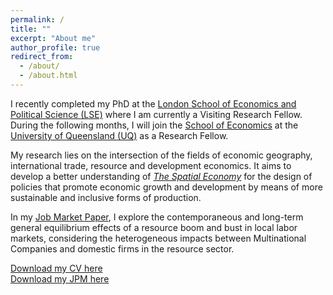 ```yaml
---
permalink: /
title: ""
excerpt: "About me"
author_profile: true
redirect_from: 
  - /about/
  - /about.html
---
```


I recently completed my PhD at the [London School of Economics and Political Science (LSE)](https://www.lse.ac.uk/geography-and-environment/people/phd-students/juan-soto-diaz) where I am currently a Visiting Research Fellow. During the following months, I will join the [School of Economics](https://economics.uq.edu.au) at the [University of Queensland (UQ)](https://economics.uq.edu.au) as a Research Fellow.

My research lies on the intersection of the fields of economic geography, international trade, resource and development economics. It aims to develop a better understanding of [<i>The Spatial Economy</i>](https://www.aeaweb.org/articles?id=10.1257/jel.20181414) for the design of policies that promote economic growth and development by means of more sustainable and inclusive forms of production.

In my [Job Market Paper](https://juandanielsotodiaz.github.io/site/posts/2013/08/blog-post-2/), I explore the contemporaneous and long-term general equilibrium effects of a resource boom and bust in local labor markets, considering the heterogeneous impacts between Multinational Companies and domestic firms in the resource sector.

[Download my CV here](https://juandanielsotodiaz.github.io/site/files/JuanSotoDiaz_CV.pdf)          
[Download my JPM here](https://papers.ssrn.com/sol3/papers.cfm?abstract_id=4460735)   

   

